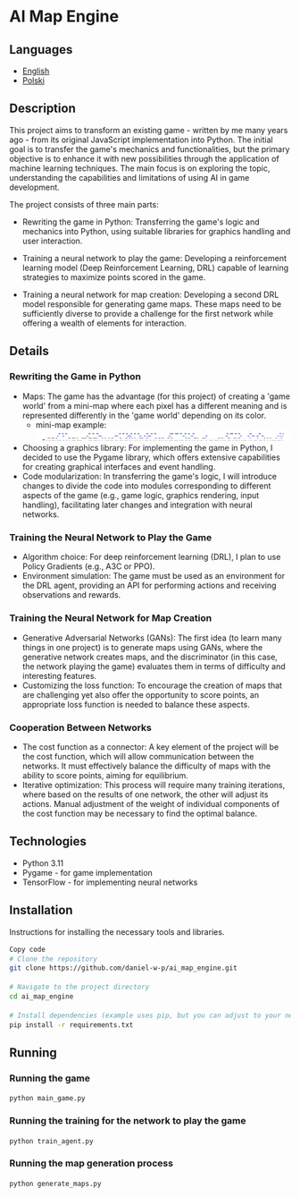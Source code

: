 # AI Map Engine

## Languages

- [English](README_EN.md)
- [Polski](README.md)

## Description
This project aims to transform an existing game - written by me many years ago - from its original JavaScript implementation into Python. The initial goal is to transfer the game's mechanics and functionalities, but the primary objective is to enhance it with new possibilities through the application of machine learning techniques. The main focus is on exploring the topic, understanding the capabilities and limitations of using AI in game development.

The project consists of three main parts:

- Rewriting the game in Python: Transferring the game's logic and mechanics into Python, using suitable libraries for graphics handling and user interaction.

- Training a neural network to play the game: Developing a reinforcement learning model (Deep Reinforcement Learning, DRL) capable of learning strategies to maximize points scored in the game.

- Training a neural network for map creation: Developing a second DRL model responsible for generating game maps. These maps need to be sufficiently diverse to provide a challenge for the first network while offering a wealth of elements for interaction.

## Details
### Rewriting the Game in Python
- Maps: The game has the advantage (for this project) of creating a 'game world' from a mini-map where each pixel has a different meaning and is represented differently in the 'game world' depending on its color.
  - mini-map example:
    ![Mini-map example](media/img/map.png)
- Choosing a graphics library: For implementing the game in Python, I decided to use the Pygame library, which offers extensive capabilities for creating graphical interfaces and event handling.
- Code modularization: In transferring the game's logic, I will introduce changes to divide the code into modules corresponding to different aspects of the game (e.g., game logic, graphics rendering, input handling), facilitating later changes and integration with neural networks.

### Training the Neural Network to Play the Game
- Algorithm choice: For deep reinforcement learning (DRL), I plan to use Policy Gradients (e.g., A3C or PPO).
- Environment simulation: The game must be used as an environment for the DRL agent, providing an API for performing actions and receiving observations and rewards.

### Training the Neural Network for Map Creation
- Generative Adversarial Networks (GANs): The first idea (to learn many things in one project) is to generate maps using GANs, where the generative network creates maps, and the discriminator (in this case, the network playing the game) evaluates them in terms of difficulty and interesting features.
- Customizing the loss function: To encourage the creation of maps that are challenging yet also offer the opportunity to score points, an appropriate loss function is needed to balance these aspects.

### Cooperation Between Networks
- The cost function as a connector: A key element of the project will be the cost function, which will allow communication between the networks. It must effectively balance the difficulty of maps with the ability to score points, aiming for equilibrium.
- Iterative optimization: This process will require many training iterations, where based on the results of one network, the other will adjust its actions. Manual adjustment of the weight of individual components of the cost function may be necessary to find the optimal balance.

## Technologies
- Python 3.11
- Pygame - for game implementation
- TensorFlow - for implementing neural networks

## Installation
Instructions for installing the necessary tools and libraries.

```bash
Copy code
# Clone the repository
git clone https://github.com/daniel-w-p/ai_map_engine.git

# Navigate to the project directory
cd ai_map_engine

# Install dependencies (example uses pip, but you can adjust to your needs)
pip install -r requirements.txt
```

## Running
### Running the game
```python main_game.py```

### Running the training for the network to play the game
```python train_agent.py```

### Running the map generation process
```python generate_maps.py```